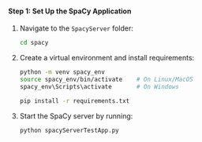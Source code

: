 #### **Step 1: Set Up the SpaCy Application**
1. Navigate to the `SpacyServer` folder:
   ```bash
   cd spacy
   ```
2. Create a virtual environment and install requirements:
   ```bash
   python -m venv spacy_env
   source spacy_env/bin/activate    # On Linux/MacOS
   spacy_env\Scripts\activate       # On Windows

   pip install -r requirements.txt
   ```
3. Start the SpaCy server by running:
   ```bash
   python spacyServerTestApp.py
   ```   